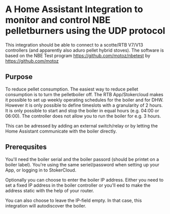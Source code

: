 # A Home Assistant Integration to monitor and control NBE pelletburners using the  UDP protocol

This integration should be able to connect to a scotte/RTB V7/V13 controllers (and apparently also aduro pellet hybrid stoves). The software 
is based on the NBE Test program https://github.com/motoz/nbetest by https://github.com/motoz

## Purpose

To reduce pellet consumption. The easiest way to reduce pellet consumption is to turn the pelletboiler off. The RTB App/Stokercloud makes it 
possible to set up weekly operating schedules for the boiler and for DHW. However it is only possible to define timeslots with a granularity 
of 2 hours. It is only possible to start and stop the boiler in equal hours (e.g. 04:00 or 06:00). The controller does not allow you to run the boiler for e.g. 3 hours. 

This can be adressed by adding an external switch/relay or by letting the Home Assistant communicate with the boiler directly. 

## Prerequsites

You'll need the boiler serial and the boiler passord (should be printet on a boiler label). You're using the same seriel/password when setting up your App, or logging in to StokerCloud.

Optionally you can choose to enter the boiler IP address. Either you need to set a fixed IP address in the boiler controller or you'll eed to make the address static with the help of your router. 

You can also choose to leave the IP-field empty. In that case, this integration will autodiscover the boiler. 

